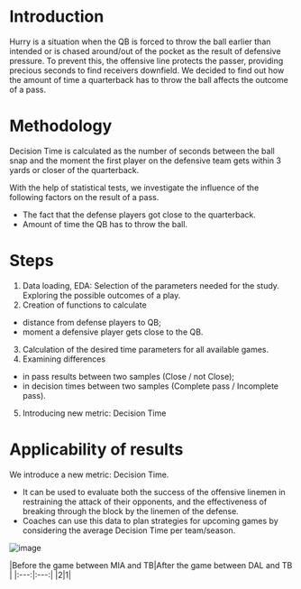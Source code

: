 # Introduction

Hurry is a situation when the QB is forced to throw the ball earlier than intended or is chased around/out of the pocket as the result of defensive pressure. To prevent this, the offensive line protects the passer, providing precious seconds to find receivers downfield. We decided to find out how the amount of time a quarterback has to throw the ball affects the outcome of a pass.

# Methodology

Decision Time is calculated as the number of seconds between the ball snap and the moment the first player on the defensive team gets within 3 yards or closer of the quarterback.

With the help of statistical tests, we investigate the influence of the following factors on the result of a pass.

- The fact that the defense players got close to the quarterback.
- Amount of time the QB has to throw the ball.

# Steps

1. Data loading, EDA: Selection of the parameters needed for the study. Exploring the possible outcomes of a play.
2. Creation of functions to calculate
- distance from defense players to QB;
- moment a defensive player gets close to the QB.
3. Calculation of the desired time parameters for all available games.
4. Examining differences
- in pass results between two samples (Close / not Close);
- in decision times between two samples (Complete pass / Incomplete pass).
5. Introducing new metric: Decision Time

# Applicability of results

We introduce a new metric: Decision Time.

- It can be used to evaluate both the success of the offensive linemen in restraining the attack of their opponents, and the effectiveness of breaking through the block by the linemen of the defense.
- Coaches can use this data to plan strategies for upcoming games by considering the average Decision Time per team/season.

![image]()

|Before the game between MIA and TB|After the game between DAL and TB
|
|:---:|:---:|
|2|1|